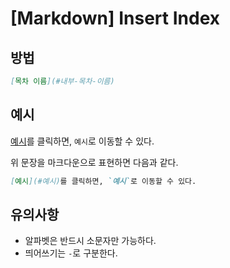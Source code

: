 # [Markdown] Insert Index

## 방법

```md
[목차 이름](#내부-목차-이름)
```

## 예시

[예시](#예시)를 클릭하면, `예시`로 이동할 수 있다.

위 문장을 마크다운으로 표현하면 다음과 같다.

```md
[예시](#예시)를 클릭하면, `예시`로 이동할 수 있다.
```

## 유의사항

- 알파벳은 반드시 소문자만 가능하다.
- 띄어쓰기는 `-`로 구분한다.
